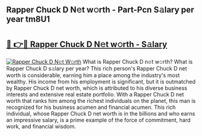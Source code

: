 ## Rapper Chuck D N𝚎t w𝚘rth - Part-Pcn S𝚊lary per year tm8U1

# <h2><a href="http://gc1l1b.nevu.top/?p=Rapper+Chuck+D">🔗 👉🔴 Rapper Chuck D N𝚎t w𝚘rth - S𝚊lary</a></h2>

[![Rapper Chuck D N𝚎t W𝚘rth](https://i.imgur.com/Oavwk0R.jpeg)](http://gc1l1b.nevu.top/?p=Rapper+Chuck+D)
What is Rapper Chuck D n𝚎t w𝚘rth? What is Rapper Chuck D s𝚊lary per year?
This rich person's Rapper Chuck D net worth is considerable, earning him a place among the industry's most wealthy. His income from his employment is significant, but it is outmatched by Rapper Chuck D net worth, which is attributed to his diverse business interests and extensive real estate portfolio. With a Rapper Chuck D net worth that ranks him among the richest individuals on the planet, this man is recognized for his business acumen and financial acumen. This rich individual, whose Rapper Chuck D net worth is in the billions and who earns an impressive salary, is a prime example of the force of commitment, hard work, and financial wisdom.
